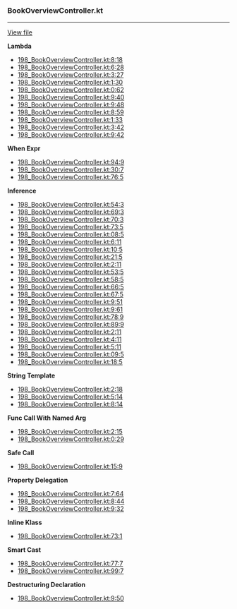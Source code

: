### BookOverviewController.kt
---
[View file](files/198_BookOverviewController.kt)

**Lambda**

 - [198_BookOverviewController.kt:8:18](files/198_BookOverviewController.kt#L8:)
 - [198_BookOverviewController.kt:6:28](files/198_BookOverviewController.kt#L6:)
 - [198_BookOverviewController.kt:3:27](files/198_BookOverviewController.kt#L3:)
 - [198_BookOverviewController.kt:1:30](files/198_BookOverviewController.kt#L1:)
 - [198_BookOverviewController.kt:0:62](files/198_BookOverviewController.kt#L0:)
 - [198_BookOverviewController.kt:9:40](files/198_BookOverviewController.kt#L9:)
 - [198_BookOverviewController.kt:9:48](files/198_BookOverviewController.kt#L9:)
 - [198_BookOverviewController.kt:8:59](files/198_BookOverviewController.kt#L8:)
 - [198_BookOverviewController.kt:1:33](files/198_BookOverviewController.kt#L1:)
 - [198_BookOverviewController.kt:3:42](files/198_BookOverviewController.kt#L3:)
 - [198_BookOverviewController.kt:9:42](files/198_BookOverviewController.kt#L9:)

**When Expr**

 - [198_BookOverviewController.kt:94:9](files/198_BookOverviewController.kt#L94)
 - [198_BookOverviewController.kt:30:7](files/198_BookOverviewController.kt#L30)
 - [198_BookOverviewController.kt:76:5](files/198_BookOverviewController.kt#L76)

**Inference**

 - [198_BookOverviewController.kt:54:3](files/198_BookOverviewController.kt#L54)
 - [198_BookOverviewController.kt:69:3](files/198_BookOverviewController.kt#L69)
 - [198_BookOverviewController.kt:70:3](files/198_BookOverviewController.kt#L70)
 - [198_BookOverviewController.kt:73:5](files/198_BookOverviewController.kt#L73)
 - [198_BookOverviewController.kt:08:5](files/198_BookOverviewController.kt#L08)
 - [198_BookOverviewController.kt:6:11](files/198_BookOverviewController.kt#L6:)
 - [198_BookOverviewController.kt:10:5](files/198_BookOverviewController.kt#L10)
 - [198_BookOverviewController.kt:21:5](files/198_BookOverviewController.kt#L21)
 - [198_BookOverviewController.kt:2:11](files/198_BookOverviewController.kt#L2:)
 - [198_BookOverviewController.kt:53:5](files/198_BookOverviewController.kt#L53)
 - [198_BookOverviewController.kt:58:5](files/198_BookOverviewController.kt#L58)
 - [198_BookOverviewController.kt:66:5](files/198_BookOverviewController.kt#L66)
 - [198_BookOverviewController.kt:67:5](files/198_BookOverviewController.kt#L67)
 - [198_BookOverviewController.kt:9:51](files/198_BookOverviewController.kt#L9:)
 - [198_BookOverviewController.kt:9:61](files/198_BookOverviewController.kt#L9:)
 - [198_BookOverviewController.kt:78:9](files/198_BookOverviewController.kt#L78)
 - [198_BookOverviewController.kt:89:9](files/198_BookOverviewController.kt#L89)
 - [198_BookOverviewController.kt:2:11](files/198_BookOverviewController.kt#L2:)
 - [198_BookOverviewController.kt:4:11](files/198_BookOverviewController.kt#L4:)
 - [198_BookOverviewController.kt:5:11](files/198_BookOverviewController.kt#L5:)
 - [198_BookOverviewController.kt:09:5](files/198_BookOverviewController.kt#L09)
 - [198_BookOverviewController.kt:18:5](files/198_BookOverviewController.kt#L18)

**String Template**

 - [198_BookOverviewController.kt:2:18](files/198_BookOverviewController.kt#L2:)
 - [198_BookOverviewController.kt:5:14](files/198_BookOverviewController.kt#L5:)
 - [198_BookOverviewController.kt:8:14](files/198_BookOverviewController.kt#L8:)

**Func Call With Named Arg**

 - [198_BookOverviewController.kt:2:15](files/198_BookOverviewController.kt#L2:)
 - [198_BookOverviewController.kt:0:29](files/198_BookOverviewController.kt#L0:)

**Safe Call**

 - [198_BookOverviewController.kt:15:9](files/198_BookOverviewController.kt#L15)

**Property Delegation**

 - [198_BookOverviewController.kt:7:64](files/198_BookOverviewController.kt#L7:)
 - [198_BookOverviewController.kt:8:44](files/198_BookOverviewController.kt#L8:)
 - [198_BookOverviewController.kt:9:32](files/198_BookOverviewController.kt#L9:)

**Inline Klass**

 - [198_BookOverviewController.kt:73:1](files/198_BookOverviewController.kt#L73)

**Smart Cast**

 - [198_BookOverviewController.kt:77:7](files/198_BookOverviewController.kt#L77)
 - [198_BookOverviewController.kt:99:7](files/198_BookOverviewController.kt#L99)

**Destructuring Declaration**

 - [198_BookOverviewController.kt:9:50](files/198_BookOverviewController.kt#L9:)
